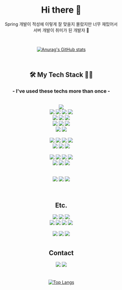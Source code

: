 
<div align="center">
<h1>Hi there 👋</h1>
  <p>
    Spring 개발이 적성에 이렇게 잘 맞을지 몰랐지만 너무 재밌어서 <br />
    서버 개발이 취미가 된 개발자 🤔
  </p>
  <br />

  [![Anurag's GitHub stats](https://github-readme-stats.vercel.app/api?username=1000kkannoo&show_icons=true&theme=radical)](https://github.com/anuraghazra/github-readme-stats)
  
  <br />
  <h2>🛠 My Tech Stack 👨‍💻</h2>
  <h3>- I've used these techs more than once -</h3>
  <br/>
  <!--1번째줄-->
      <img src="https://img.shields.io/badge/docker-2496ED?style=for-the-badge&logo=docker&logoColor=white"/></a><br/>
          <img src="https://img.shields.io/badge/jwt-black?style=for-the-badge&logo=jsonwebtokens&logoColor=blue"/></a>
    <img src="https://img.shields.io/badge/IntelliJ IDEA-black?style=for-the-badge&logo=IntelliJ IDEA&logoColor=EF2D5E"/></a>
  <img src="https://img.shields.io/badge/Spring-31B025?style=for-the-badge&logo=spring&logoColor=white"/></a>
    <img src="https://img.shields.io/badge/java-orange?style=for-the-badge&logo=openjdk&logoColor=white"/></a>
  <br/>
    <img src="https://img.shields.io/badge/Spring boot-6DB33F?style=for-the-badge&logo=Spring Boot&logoColor=white"/></a> 
    <img src="https://img.shields.io/badge/spring_data_jpa-6DB33F?style=for-the-badge&logo=Databricks&logoColor=black"/></a>
    <img src="https://img.shields.io/badge/Spring Security-6DB33F?style=for-the-badge&logo=springsecurity&logoColor=white"/></a><br/>
    <img src="https://img.shields.io/badge/Spring Cloud-6DB33F?style=for-the-badge&logo=icloud&logoColor=white"/></a>
    <img src="https://img.shields.io/badge/Spring Data Rest-6DB33F?style=for-the-badge&logo=bookstack&logoColor=white"/></a>
    <img src="https://img.shields.io/badge/ swagger-6DB33F?style=for-the-badge&logo=swagger&logoColor=white"/></a><br/>
    <img src="https://img.shields.io/badge/ Spring Batch-6DB33F?style=for-the-badge&logo=databricks&logoColor=white"/></a>
    <img src="https://img.shields.io/badge/ Spring Rest docs-6DB33F?style=for-the-badge&logo=bookstack&logoColor=white"/></a><br/>
    <br/>
    <!--2번째줄-->
    <img src="https://img.shields.io/badge/Oauth2-black?style=for-the-badge&logo=1password&logoColor=white"/></a>
    <img src="https://img.shields.io/badge/Junit5-25A162?style=for-the-badge&logo=junit5&logoColor=orange"/></a>
    <img src="https://img.shields.io/badge/Gradle-02303A?style=for-the-badge&logo=Gradle&logoColor=white"/></a>
<img src ="https://img.shields.io/badge/JPA-59666C?style=for-the-badge&logo=Sequelize&logoColor=white" /></a><br/>
<img src="https://img.shields.io/badge/lombok-CA0404?style=for-the-badge&logo=flask&logoColor=white"/></a>
<img src="https://img.shields.io/badge/kubernetes-326CE5?style=for-the-badge&logo=kubernetes&logoColor=white"/></a>
<img src="https://img.shields.io/badge/Postman-FF6C37?style=for-the-badge&logo=Postman&logoColor=white"/></a><br/>
<br/>
<!--3번째줄-->
<img src ="https://img.shields.io/badge/aws-232F3E?style=for-the-badge&logo=amazonaws&logoColor=white" />
<img src ="https://img.shields.io/badge/aws rds-527FFF?style=for-the-badge&logo=amazonrds&logoColor=white" />
<img src ="https://img.shields.io/badge/aws ec2-FF9900?style=for-the-badge&logo=amazonec2&logoColor=white" />
<img src ="https://img.shields.io/badge/aws s3-569A31?style=for-the-badge&logo=amazons3&logoColor=white" /><br/>
  <img src ="https://img.shields.io/badge/MySQL-4479A1?style=for-the-badge&logo=mysql&logoColor=white"/> 
<img src ="https://img.shields.io/badge/PostgreSQL-4169E1?style=for-the-badge&logo=PostgreSQL&logoColor=white" /> 
<img src ="https://img.shields.io/badge/redis-DC382D?style=for-the-badge&logo=redis&logoColor=white" /><br/>
<br/>
<!--4번째줄-->
<br/>
<img src ="https://img.shields.io/badge/git-F05032?style=for-the-badge&logo=git&logoColor=white" />
<img src ="https://img.shields.io/badge/github-181717?style=for-the-badge&logo=github&logoColor=white" />
<img src ="https://img.shields.io/badge/github actions-2088FF?style=for-the-badge&logo=githubactions&logoColor=white" /><br/>
<br/>
<br/>
<!--5번째줄-->
<h2>Etc.</h2>
  <img src="https://img.shields.io/badge/VS code-007ACC?style=for-the-badge&logo=visual studio code&logoColor=white"/></a>
  <img src="https://img.shields.io/badge/Microsoft Excel-217346?style=for-the-badge&logo=Microsoft Excel&logoColor=white"/></a>
  <img src ="https://img.shields.io/badge/Arduino-00979D?style=for-the-badge&logo=Arduino&logoColor=white" /><br/>
  <img src ="https://img.shields.io/badge/Slack-purple?style=for-the-badge&logo=Slack&logoColor=white" />
  <img src ="https://img.shields.io/badge/Notion-black?style=for-the-badge&logo=Notion&logoColor=white" />
  <img src ="https://img.shields.io/badge/Figma-black?style=for-the-badge&logo=Figma&logoColor=white" />
  <img src ="https://img.shields.io/badge/Photoshop-blue?style=for-the-badge&logo=Adobe Photoshop&logoColor=white" /><br/>
  <br/>
    <img src="https://img.shields.io/badge/Node JS-31B025?style=for-the-badge&logo=Node.js&logoColor=white"/>
  <img src="https://img.shields.io/badge/Express-grey.svg?style=for-the-badge&logo=Express&logoColor=white"/> 
  <img src ="https://img.shields.io/badge/Sequelize-blue?style=for-the-badge&logo=Sequelize&logoColor=white" />
  <h1></h1>
<h2> Contact</h2>
    <a href = "https://www.instagram.com/ch_kkannoo/?hl=ko"><img src="https://img.shields.io/badge/instagram-purple?style=flat-square&logo=Instagram&logoColor=white"/></a>
    <a href = "https://dev-chw.tistory.com/"><img src="https://img.shields.io/badge/Blog-orange?style=flat-square&logo=Blogger&logoColor=white"/></a>
    <h1></h1>

  [![Top Langs](https://github-readme-stats.vercel.app/api/top-langs/?username=1000kkannoo&layout=compact)](https://github.com/anuraghazra/github-readme-stats)
</div>
